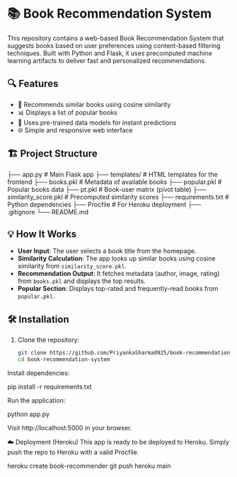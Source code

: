 # 📚 Book Recommendation System

This repository contains a web-based Book Recommendation System that suggests books based on user preferences using content-based filtering techniques. Built with Python and Flask, it uses precomputed machine learning artifacts to deliver fast and personalized recommendations.

## 🔍 Features

- 📖 Recommends similar books using cosine similarity
- 📊 Displays a list of popular books
- 🧠 Uses pre-trained data models for instant predictions
- 🌐 Simple and responsive web interface

## 🏗️ Project Structure

├── app.py # Main Flask app
├── templates/ # HTML templates for the frontend
├── books.pkl # Metadata of available books
├── popular.pkl # Popular books data
├── pt.pkl # Book-user matrix (pivot table)
├── similarity_score.pkl # Precomputed similarity scores
├── requirements.txt # Python dependencies
├── Procfile # For Heroku deployment
├── .gitignore
└── README.md


## 💡 How It Works

- **User Input**: The user selects a book title from the homepage.
- **Similarity Calculation**: The app looks up similar books using cosine similarity from `similarity_score.pkl`.
- **Recommendation Output**: It fetches metadata (author, image, rating) from `books.pkl` and displays the top results.
- **Popular Section**: Displays top-rated and frequently-read books from `popular.pkl`.

## 🛠️ Installation

1. Clone the repository:
   ```bash
   git clone https://github.com/PriyankaSharma0925/book-recommendation-system.git
   cd book-recommendation-system

Install dependencies:

pip install -r requirements.txt

Run the application:

python app.py

Visit http://localhost:5000 in your browser.

☁️ Deployment (Heroku)
This app is ready to be deployed to Heroku. Simply push the repo to Heroku with a valid Procfile.

heroku create book-recommender
git push heroku main

